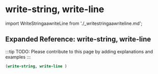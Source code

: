 # write-string, write-line

import WriteStringaawriteLine from './_writestringaawriteline.md';

<WriteStringaawriteLine />

## Expanded Reference: write-string, write-line

:::tip
TODO: Please contribute to this page by adding explanations and examples
:::

```lisp
(write-string, write-line )
```
